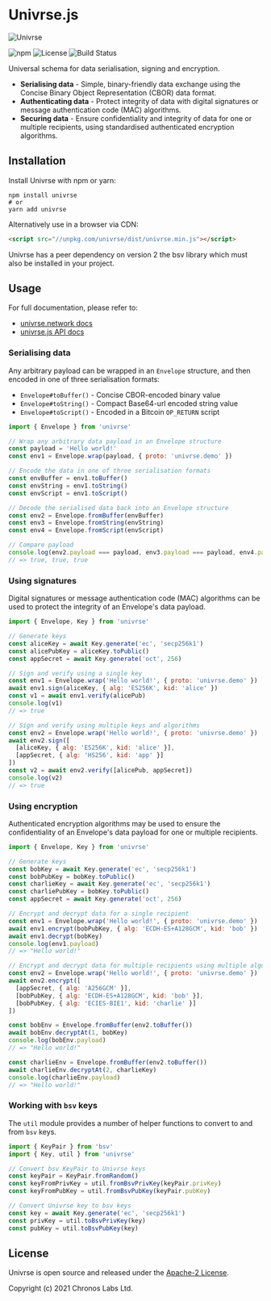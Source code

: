 # Univrse.js

![Univrse](https://github.com/libitx/univrse-js/raw/master/media/poster.png)

![npm](https://img.shields.io/npm/v/univrse?color=informational)
![License](https://img.shields.io/github/license/libitx/univrse-js?color=informational)
![Build Status](https://img.shields.io/github/workflow/status/libitx/univrse-js/Node.js%20CI)

Universal schema for data serialisation, signing and encryption.

* **Serialising data** - Simple, binary-friendly data exchange using the Concise Binary Object Representation (CBOR) data format.
* **Authenticating data** - Protect integrity of data with digital signatures or message authentication code (MAC) algorithms.
* **Securing data** - Ensure confidentiality and integrity of data for one or multiple recipients, using standardised authenticated encryption algorithms.

## Installation

Install Univrse with npm or yarn:

```shell
npm install univrse
# or
yarn add univrse
```

Alternatively use in a browser via CDN:

```html
<script src="//unpkg.com/univrse/dist/univrse.min.js"></script>
```

Univrse has a peer dependency on version 2 the bsv library which must also be installed in your project.

## Usage

For full documentation, please refer to:

* [univrse.network docs](https://univrse.network/docs)
* [univrse.js API docs](https://libitx.github.io/univrse-js/)

### Serialising data

Any arbitrary payload can be wrapped in an `Envelope` structure, and then encoded in one of three serialisation formats:

* `Envelope#toBuffer()` - Concise CBOR-encoded binary value
* `Envelope#toString()` - Compact Base64-url encoded string value
* `Envelope#toScript()` - Encoded in a Bitcoin `OP_RETURN` script

```javascript
import { Envelope } from 'univrse'

// Wrap any arbitrary data payload in an Envelope structure
const payload = 'Hello world!'
const env1 = Envelope.wrap(payload, { proto: 'univrse.demo' })

// Encode the data in one of three serialisation formats
const envBuffer = env1.toBuffer()
const envString = env1.toString()
const envScript = env1.toScript()

// Decode the serialised data back into an Envelope structure
const env2 = Envelope.fromBuffer(envBuffer)
const env3 = Envelope.fromString(envString)
const env4 = Envelope.fromScript(envScript)

// Compare payload
console.log(env2.payload === payload, env3.payload === payload, env4.payload === payload)
// => true, true, true
```

### Using signatures

Digital signatures or message authentication code (MAC) algorithms can be used to protect the integrity of an Envelope's data payload.

```javascript
import { Envelope, Key } from 'univrse'

// Generate keys
const aliceKey = await Key.generate('ec', 'secp256k1')
const alicePubKey = aliceKey.toPublic()
const appSecret = await Key.generate('oct', 256)

// Sign and verify using a single key
const env1 = Envelope.wrap('Hello world!', { proto: 'univrse.demo' })
await env1.sign(aliceKey, { alg: 'ES256K', kid: 'alice' })
const v1 = await env1.verify(alicePub)
console.log(v1)
// => true

// Sign and verify using multiple keys and algorithms
const env2 = Envelope.wrap('Hello world!', { proto: 'univrse.demo' })
await env2.sign([
  [aliceKey, { alg: 'ES256K', kid: 'alice' }],
  [appSecret, { alg: 'HS256', kid: 'app' }]
])
const v2 = await env2.verify([alicePub, appSecret])
console.log(v2)
// => true
```

### Using encryption

Authenticated encryption algorithms may be used to ensure the confidentiality of an Envelope's data payload for one or multiple recipients.

```javascript
import { Envelope, Key } from 'univrse'

// Generate keys
const bobKey = await Key.generate('ec', 'secp256k1')
const bobPubKey = bobKey.toPublic()
const charlieKey = await Key.generate('ec', 'secp256k1')
const charliePubKey = bobKey.toPublic()
const appSecret = await Key.generate('oct', 256)

// Encrypt and decrypt data for a single recipient
const env1 = Envelope.wrap('Hello world!', { proto: 'univrse.demo' })
await env1.encrypt(bobPubKey, { alg: 'ECDH-ES+A128GCM', kid: 'bob' })
await env1.decrypt(bobKey)
console.log(env1.payload)
// => "Hello world!"

// Encrypt and decrypt data for multiple recipients using multiple algorithms
const env2 = Envelope.wrap('Hello world!', { proto: 'univrse.demo' })
await env2.encrypt([
  [appSecret, { alg: 'A256GCM' }],
  [bobPubKey, { alg: 'ECDH-ES+A128GCM', kid: 'bob' }],
  [bobPubKey, { alg: 'ECIES-BIE1', kid: 'charlie' }]
])

const bobEnv = Envelope.fromBuffer(env2.toBuffer())
await bobEnv.decryptAt(1, bobKey)
console.log(bobEnv.payload)
// => "Hello world!"

const charlieEnv = Envelope.fromBuffer(env2.toBuffer())
await charlieEnv.decryptAt(2, charlieKey)
console.log(charlieEnv.payload)
// => "Hello world!"
```

### Working with `bsv` keys

The `util` module provides a number of helper functions to convert to and from `bsv` keys.

```javascript
import { KeyPair } from 'bsv'
import { Key, util } from 'univrse'

// Convert bsv KeyPair to Univrse keys
const keyPair = KeyPair.fromRandom()
const keyFromPrivKey = util.fromBsvPrivKey(keyPair.privKey)
const keyFromPubKey = util.fromBsvPubKey(keyPair.pubKey)

// Convert Univrse key to bsv keys
const key = await Key.generate('ec', 'secp256k1')
const privKey = util.toBsvPrivKey(key)
const pubKey = util.toBsvPubKey(key)
```

## License

Univrse is open source and released under the [Apache-2 License](https://github.com/libitx/univrse-js/blob/master/LICENSE).

Copyright (c) 2021 Chronos Labs Ltd.